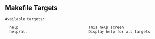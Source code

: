 ## Makefile Targets
```
Available targets:

  help                                This help screen
  help/all                            Display help for all targets

```
